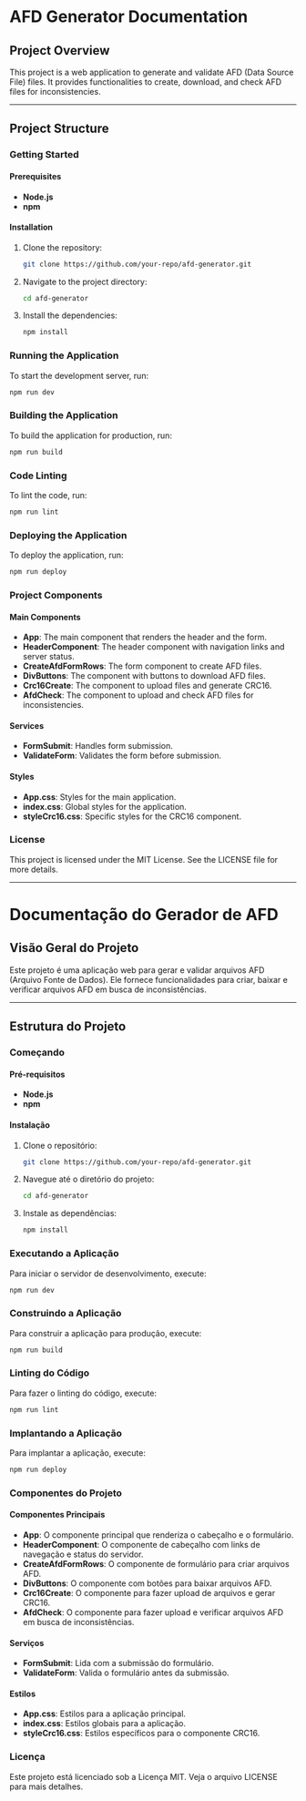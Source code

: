 # AFD Generator Documentation

## Project Overview
This project is a web application to generate and validate AFD (Data Source File) files. It provides functionalities to create, download, and check AFD files for inconsistencies.

---

## Project Structure

### Getting Started

#### Prerequisites
- **Node.js**
- **npm**

#### Installation
1. Clone the repository:
    ```sh
    git clone https://github.com/your-repo/afd-generator.git
    ```
2. Navigate to the project directory:
    ```sh
    cd afd-generator
    ```
3. Install the dependencies:
    ```sh
    npm install
    ```

### Running the Application

To start the development server, run:
```sh
npm run dev
```

### Building the Application

To build the application for production, run:
```sh
npm run build
```

### Code Linting

To lint the code, run:
```sh
npm run lint
```

### Deploying the Application

To deploy the application, run:
```sh
npm run deploy
```

### Project Components

#### Main Components
- **App**: The main component that renders the header and the form.
- **HeaderComponent**: The header component with navigation links and server status.
- **CreateAfdFormRows**: The form component to create AFD files.
- **DivButtons**: The component with buttons to download AFD files.
- **Crc16Create**: The component to upload files and generate CRC16.
- **AfdCheck**: The component to upload and check AFD files for inconsistencies.

#### Services
- **FormSubmit**: Handles form submission.
- **ValidateForm**: Validates the form before submission.

#### Styles
- **App.css**: Styles for the main application.
- **index.css**: Global styles for the application.
- **styleCrc16.css**: Specific styles for the CRC16 component.

### License
This project is licensed under the MIT License. See the LICENSE file for more details.

---

# Documentação do Gerador de AFD

## Visão Geral do Projeto
Este projeto é uma aplicação web para gerar e validar arquivos AFD (Arquivo Fonte de Dados). Ele fornece funcionalidades para criar, baixar e verificar arquivos AFD em busca de inconsistências.

---

## Estrutura do Projeto

### Começando

#### Pré-requisitos
- **Node.js**
- **npm**

#### Instalação
1. Clone o repositório:
    ```sh
    git clone https://github.com/your-repo/afd-generator.git
    ```
2. Navegue até o diretório do projeto:
    ```sh
    cd afd-generator
    ```
3. Instale as dependências:
    ```sh
    npm install
    ```

### Executando a Aplicação

Para iniciar o servidor de desenvolvimento, execute:
```sh
npm run dev
```

### Construindo a Aplicação

Para construir a aplicação para produção, execute:
```sh
npm run build
```

### Linting do Código

Para fazer o linting do código, execute:
```sh
npm run lint
```

### Implantando a Aplicação

Para implantar a aplicação, execute:
```sh
npm run deploy
```

### Componentes do Projeto

#### Componentes Principais
- **App**: O componente principal que renderiza o cabeçalho e o formulário.
- **HeaderComponent**: O componente de cabeçalho com links de navegação e status do servidor.
- **CreateAfdFormRows**: O componente de formulário para criar arquivos AFD.
- **DivButtons**: O componente com botões para baixar arquivos AFD.
- **Crc16Create**: O componente para fazer upload de arquivos e gerar CRC16.
- **AfdCheck**: O componente para fazer upload e verificar arquivos AFD em busca de inconsistências.

#### Serviços
- **FormSubmit**: Lida com a submissão do formulário.
- **ValidateForm**: Valida o formulário antes da submissão.

#### Estilos
- **App.css**: Estilos para a aplicação principal.
- **index.css**: Estilos globais para a aplicação.
- **styleCrc16.css**: Estilos específicos para o componente CRC16.

### Licença
Este projeto está licenciado sob a Licença MIT. Veja o arquivo LICENSE para mais detalhes.